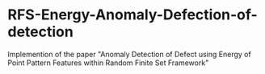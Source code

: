 # RFS-Energy-Anomaly-Defection-of-detection
Implemention of the paper "Anomaly Detection of Defect using Energy of Point Pattern Features within Random Finite Set Framework"

